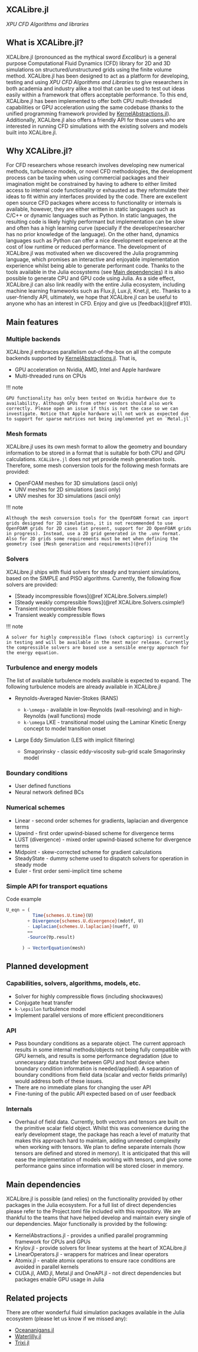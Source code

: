 ## XCALibre.jl

*XPU CFD Algorithms and libraries*

## What is XCALibre.jl?


XCALibre.jl (pronounced as the mythical sword *Excalibur*) is a general purpose Computational Fluid Dynamics (CFD) library for 2D and 3D simulations on structured/unstructured grids using the finite volume method. XCALibre.jl has been designed to act as a platform for developing, testing and using *XPU CFD Algorithms and Libraries* to give researchers in both academia and industry alike a tool that can be used to test out ideas easily within a framework that offers acceptable performance. To this end, XCALibre.jl has been implemented to offer both CPU multi-threaded capabilities or GPU acceleration using the same codebase (thanks to the unified programming framework provided by [KernelAbstractions.jl](https://juliagpu.github.io/KernelAbstractions.jl/stable/)). Additionally, XCALibre.jl also offers a friendly API for those users who are interested in running CFD simulations with the existing solvers and models built into XCALibre.jl. 

## Why XCALibre.jl?


For CFD researchers whose research involves developing new numerical methods, turbulence models, or novel CFD methodologies, the development process can be taxiing when using commercial packages and their imagination might be constrained by having to adhere to either limited access to internal code functionality or exhausted as they reformulate their ideas to fit within any interfaces provided by the code. There are excellent open source CFD packages where access to functionality or internals is available, however, they are either written in static languages such as C/C++ or dynamic languages such as Python. In static languages, the resulting code is likely highly performant but implementation can be slow and often has a high learning curve (specially if the developer/researcher has no prior knowledge of the language). On the other hand, dynamics languages such as Python can offer a nice development experience at the cost of low runtime or reduced performance. The development of XCALibre.jl was motivated when we discovered the Julia programming language, which promises an interactive and enjoyable implementation experience whilst being able to generate performant code. Thanks to the tools available in the Julia ecosystems (see [Main dependencies](@ref)) it is also possible to generate CPU and GPU code using Julia. As a side effect, XCALibre.jl can also link readily with the entire Julia ecosystem, including machine learning frameworks such as Flux.jl, Lux.jl, Knet.jl, etc. Thanks to a user-friendly API, ultimately, we hope that XCALibre.jl can be useful to anyone who has an interest in CFD. Enjoy and give us [feedback](@ref #10).


## Main features


### Multiple backends
XCALibre.jl embraces parallelism out-of-the-box on all the compute backends supported by [KernelAbstractions.jl](https://juliagpu.github.io/KernelAbstractions.jl/stable/). That is,

* GPU acceleration on Nvidia, AMD, Intel and Apple hardware
* Multi-threaded runs on CPUs

!!! note
    
    GPU functionality has only been tested on Nvidia hardware due to availability. Although GPUs from other vendors should also work correctly. Please open an issue if this is not the case so we can investigate. Notice that Apple hardware will not work as expected due to support for sparse matrices not being implemented yet on `Metal.jl`

### Mesh formats
XCALibre.jl uses its own mesh format to allow the geometry and boundary information to be stored in a format that is suitable for both CPU and GPU calculations. `XCALibre.jl` does not yet provide mesh generation tools. Therefore, some mesh conversion tools for the following mesh formats are provided:

* OpenFOAM meshes for 3D simulations (ascii only)
* UNV meshes for 2D simulations (ascii only)
* UNV meshes for 3D simulations (ascii only)

!!! note

    Although the mesh conversion tools for the OpenFOAM format can import grids designed for 2D simulations, it is not recommended to use OpenFOAM grids for 2D cases (at present, support for 2D OpenFOAM grids in progress). Instead, use a 2D grid generated in the .unv format. Also for 2D grids some requirements must be met when defining the geometry (see [Mesh generation and requirements](@ref))

### Solvers
XCALibre.jl ships with fluid solvers for steady and transient simulations, based on the SIMPLE and PISO algorithms. Currently, the following flow solvers are provided:

* [Steady incompressible flows](@ref XCALibre.Solvers.simple!)
* [Steady weakly compressible flows](@ref XCALibre.Solvers.csimple!)
* Transient incompressible flows
* Transient weakly compressible flows

!!! note

    A solver for highly compressible flows (shock capturing) is currently in testing and will be available in the next major release. Currently the compressible solvers are based use a sensible energy approach for the energy equation.

### Turbulence and energy models
The list of available turbulence models available is expected to expand. The following turbulence models are already available in XCALibre.jl

* Reynolds-Averaged Navier-Stokes (RANS)
  * ``k-\omega`` - available in low-Reynolds (wall-resolving) and in high-Reynolds (wall functions) mode
  * ``k-\omega`` LKE - transitional model using the Laminar Kinetic Energy concept to model transition onset
  
* Large Eddy Simulation (LES with implicit filtering)
  * Smagorinsky - classic eddy-viscosity sub-grid scale Smagorinsky model

### Boundary conditions 
* User defined functions
* Neural network defined BCs

### Numerical schemes
* Linear - second order schemes for gradients, laplacian and divergence terms
* Upwind - first order upwind-biased scheme for divergence terms
* LUST (divergence) - mixed order upwind-biased scheme for divergence terms
* Midpoint - skew-corrected scheme for gradient calculations
* SteadyState - dummy scheme used to dispatch solvers for operation in steady mode
* Euler - first order semi-implicit time scheme

### Simple API for transport equations

Code example

```julia
U_eqn = (
          Time{schemes.U.time}(U)
        + Divergence{schemes.U.divergence}(mdotf, U) 
        - Laplacian{schemes.U.laplacian}(nueff, U) 
        == 
        -Source(∇p.result)

      ) → VectorEquation(mesh)
```

## Planned development


### Capabilities, solvers, algorithms, models, etc.
* Solver for highly compressible flows (including shockwaves)
* Conjugate heat transfer
* ``k-\epsilon`` turbulence model
* Implement parallel versions of more efficient preconditioners

### API
* Pass boundary conditions as a separate object. The current approach results in some internal methods/objects not being fully compatible with GPU kernels, and results is some performance degradation (due to unnecessary data transfer between GPU and host device when boundary condition information is needed/applied). A separation of boundary conditions from field data (scalar and vector fields primarily) would address both of these issues.
* There are no immediate plans for changing the user API
* Fine-tuning of the public API expected based on of user feedback

### Internals
* Overhaul of field data. Currently, both vectors and tensors are built on the primitive scalar field object. Whilst this was convenience during the early development stage, the package has reach a level of maturity that makes this approach hard to maintain, adding unneeded complexity when working with tensors. We plan to define separate internals (how tensors are defined and stored in memory). It is anticipated that this will ease the implementation of models working with tensors, and give some performance gains since information will be stored closer in memory.


## Main dependencies


XCALibre.jl is possible (and relies) on the functionality provided by other packages in the Julia ecosystem. For a full list of direct dependencies please refer to the Project.toml file included with this repository. We are thankful to the teams that have helped develop and maintain every single of our dependencies. Major functionally is provided by the following:

* KernelAbstractions.jl - provides a unified parallel programming framework for CPUs and GPUs
* Krylov.jl - provide solvers for linear systems at the heart of XCALibre.jl
* LinearOperators.jl - wrappers for matrices and linear operators
* Atomix.jl - enable atomix operations to ensure race conditions are avoided in parallel kernels
* CUDA.jl, AMD.jl, Metal.jl and OneAPI.jl - not direct dependencies but packages enable GPU usage in Julia

## Related projects


There are other wonderful fluid simulation packages available in the Julia ecosystem (please let us know if we missed any):

* [Oceananigans.jl](https://github.com/CliMA/Oceananigans.jl) 
* [Waterlilly.jl](https://github.com/WaterLily-jl/WaterLily.jl) 
* [Trixi.jl](https://github.com/trixi-framework/Trixi.jl)
  